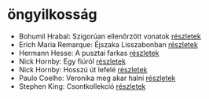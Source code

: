 # öngyilkosság

- Bohumil Hrabal: Szigorúan ellenőrzött vonatok [részletek](_details/Bohumil%20Hrabal.md#id_449)
- Erich Maria Remarque: Éjszaka Lisszabonban [részletek](_details/Erich%20Maria%20Remarque.md#id_357)
- Hermann Hesse: A pusztai farkas [részletek](_details/Hermann%20Hesse.md#id_400)
- Nick Hornby: Egy fiúról [részletek](_details/Nick%20Hornby.md#id_707)
- Nick Hornby: Hosszú út lefelé [részletek](_details/Nick%20Hornby.md#id_705)
- Paulo Coelho: Veronika meg akar halni [részletek](_details/Paulo%20Coelho.md#id_264)
- Stephen King: Csontkollekció [részletek](_details/Stephen%20King.md#id_571)